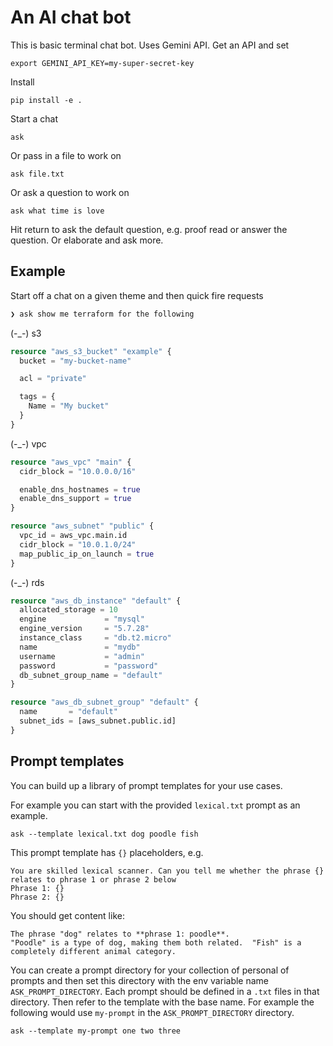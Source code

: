 # An AI chat bot

This is basic terminal chat bot. Uses Gemini API. Get an API and set

    export GEMINI_API_KEY=my-super-secret-key

Install

    pip install -e .

Start a chat

    ask

Or pass in a file to work on

    ask file.txt

Or ask a question to work on

    ask what time is love

Hit return to ask the default question, e.g. proof read or answer the question.
Or elaborate and ask more.

## Example

Start off a chat on a given theme and then quick fire requests

```sh
❯ ask show me terraform for the following
```

(-_-) s3

```terraform
resource "aws_s3_bucket" "example" {
  bucket = "my-bucket-name"

  acl = "private"

  tags = {
    Name = "My bucket"
  }
}
```

(-_-) vpc

```terraform
resource "aws_vpc" "main" {
  cidr_block = "10.0.0.0/16"

  enable_dns_hostnames = true
  enable_dns_support = true
}

resource "aws_subnet" "public" {
  vpc_id = aws_vpc.main.id
  cidr_block = "10.0.1.0/24"
  map_public_ip_on_launch = true
}
```

(-_-) rds

```terraform
resource "aws_db_instance" "default" {
  allocated_storage = 10
  engine             = "mysql"
  engine_version     = "5.7.28"
  instance_class     = "db.t2.micro"
  name               = "mydb"
  username           = "admin"
  password           = "password"
  db_subnet_group_name = "default"
}

resource "aws_db_subnet_group" "default" {
  name       = "default"
  subnet_ids = [aws_subnet.public.id]
}
```

## Prompt templates

You can build up a library of prompt templates for your use cases.

For example you can start with the provided `lexical.txt` prompt as an example.

    ask --template lexical.txt dog poodle fish

This prompt template has `{}` placeholders, e.g.

    You are skilled lexical scanner. Can you tell me whether the phrase {} relates to phrase 1 or phrase 2 below
    Phrase 1: {}
    Phrase 2: {}

You should get content like:

    The phrase "dog" relates to **phrase 1: poodle**.
    "Poodle" is a type of dog, making them both related.  "Fish" is a completely different animal category.

You can create a prompt directory for your collection of personal of prompts and
then set this directory with the env variable name `ASK_PROMPT_DIRECTORY`. Each
prompt should be defined in a `.txt` files in that directory. Then refer to the
template with the base name. For example the following would use `my-prompt` in
the `ASK_PROMPT_DIRECTORY` directory.

    ask --template my-prompt one two three


